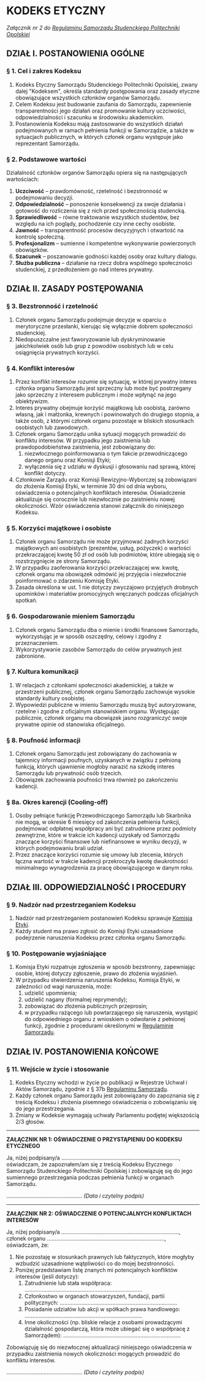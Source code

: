 ﻿# KODEKS ETYCZNY

*Załącznik nr 2 do [Regulaminu Samorządu Studenckiego Politechniki Opolskiej](01-regulamin-sspo.md)*

## DZIAŁ I. POSTANOWIENIA OGÓLNE

### § 1. Cel i zakres Kodeksu
1. Kodeks Etyczny Samorządu Studenckiego Politechniki Opolskiej, zwany dalej "Kodeksem", określa standardy postępowania oraz zasady etyczne obowiązujące wszystkich członków organów Samorządu.
2. Celem Kodeksu jest budowanie zaufania do Samorządu, zapewnienie transparentności jego działań oraz promowanie kultury uczciwości, odpowiedzialności i szacunku w środowisku akademickim.
3. Postanowienia Kodeksu mają zastosowanie do wszystkich działań podejmowanych w ramach pełnienia funkcji w Samorządzie, a także w sytuacjach publicznych, w których członek organu występuje jako reprezentant Samorządu.

### § 2. Podstawowe wartości
Działalność członków organów Samorządu opiera się na następujących wartościach:
1. **Uczciwość** – prawdomówność, rzetelność i bezstronność w podejmowaniu decyzji.
2. **Odpowiedzialność** – ponoszenie konsekwencji za swoje działania i gotowość do rozliczenia się z nich przed społecznością studencką.
3. **Sprawiedliwość** – równe traktowanie wszystkich studentów, bez względu na ich poglądy, pochodzenie czy inne cechy osobiste.
4. **Jawność** – transparentność procesów decyzyjnych i otwartość na kontrolę społeczną.
5. **Profesjonalizm** – sumienne i kompetentne wykonywanie powierzonych obowiązków.
6. **Szacunek** – poszanowanie godności każdej osoby oraz kultury dialogu.
7. **Służba publiczna** – działanie na rzecz dobra wspólnego społeczności studenckiej, z przedłożeniem go nad interes prywatny.

## DZIAŁ II. ZASADY POSTĘPOWANIA

### § 3. Bezstronność i rzetelność
1. Członek organu Samorządu podejmuje decyzje w oparciu o merytoryczne przesłanki, kierując się wyłącznie dobrem społeczności studenckiej.
2. Niedopuszczalne jest faworyzowanie lub dyskryminowanie jakichkolwiek osób lub grup z powodów osobistych lub w celu osiągnięcia prywatnych korzyści.

### § 4. Konflikt interesów
1. Przez konflikt interesów rozumie się sytuację, w której prywatny interes członka organu Samorządu jest sprzeczny lub może być postrzegany jako sprzeczny z interesem publicznym i może wpłynąć na jego obiektywizm.
2. Interes prywatny obejmuje korzyść majątkową lub osobistą, zarówno własną, jak i małżonka, krewnych i powinowatych do drugiego stopnia, a także osób, z którymi członek organu pozostaje w bliskich stosunkach osobistych lub zawodowych.
3. Członek organu Samorządu unika sytuacji mogących prowadzić do konfliktu interesów. W przypadku jego zaistnienia lub prawdopodobieństwa zaistnienia, jest zobowiązany do:
   1) niezwłocznego poinformowania o tym fakcie przewodniczącego danego organu oraz Komisji Etyki;
   2) wyłączenia się z udziału w dyskusji i głosowaniu nad sprawą, której konflikt dotyczy.
4. Członkowie Zarządu oraz Komisji Rewizyjno-Wyborczej są zobowiązani do złożenia Komisji Etyki, w terminie 30 dni od dnia wyboru, oświadczenia o potencjalnych konfliktach interesów. Oświadczenie aktualizuje się corocznie lub niezwłocznie po zaistnieniu nowej okoliczności. Wzór oświadczenia stanowi załącznik do niniejszego Kodeksu.

### § 5. Korzyści majątkowe i osobiste
1. Członek organu Samorządu nie może przyjmować żadnych korzyści majątkowych ani osobistych (prezentów, usług, pożyczek) o wartości przekraczającej kwotę 50 zł od osób lub podmiotów, które ubiegają się o rozstrzygnięcie ze strony Samorządu.
2. W przypadku zaoferowania korzyści przekraczającej ww. kwotę, członek organu ma obowiązek odmówić jej przyjęcia i niezwłocznie poinformować o zdarzeniu Komisję Etyki.
3. Zasada określona w ust. 1 nie dotyczy zwyczajowo przyjętych drobnych upominków i materiałów promocyjnych wręczanych podczas oficjalnych spotkań.

### § 6. Gospodarowanie mieniem Samorządu
1. Członek organu Samorządu dba o mienie i środki finansowe Samorządu, wykorzystując je w sposób oszczędny, celowy i zgodny z przeznaczeniem.
2. Wykorzystywanie zasobów Samorządu do celów prywatnych jest zabronione.

### § 7. Kultura komunikacji
1. W relacjach z członkami społeczności akademickiej, a także w przestrzeni publicznej, członek organu Samorządu zachowuje wysokie standardy kultury osobistej.
2. Wypowiedzi publiczne w imieniu Samorządu muszą być autoryzowane, rzetelne i zgodne z oficjalnym stanowiskiem organu. Występując publicznie, członek organu ma obowiązek jasno rozgraniczyć swoje prywatne opinie od stanowiska oficjalnego.

### § 8. Poufność informacji
1. Członek organu Samorządu jest zobowiązany do zachowania w tajemnicy informacji poufnych, uzyskanych w związku z pełnioną funkcją, których ujawnienie mogłoby narazić na szkodę interes Samorządu lub prywatność osób trzecich.
2. Obowiązek zachowania poufności trwa również po zakończeniu kadencji.

### § 8a. Okres karencji (Cooling-off)
1. Osoby pełniące funkcję Przewodniczącego Samorządu lub Skarbnika nie mogą, w okresie 6 miesięcy od zakończenia pełnienia funkcji, podejmować odpłatnej współpracy ani być zatrudnione przez podmioty zewnętrzne, które w trakcie ich kadencji uzyskały od Samorządu znaczące korzyści finansowe lub niefinansowe w wyniku decyzji, w których podejmowaniu brali udział.
2. Przez znaczące korzyści rozumie się umowy lub zlecenia, których łączna wartość w trakcie kadencji przekroczyła kwotę dwukrotności minimalnego wynagrodzenia za pracę obowiązującego w danym roku.

## DZIAŁ III. ODPOWIEDZIALNOŚĆ I PROCEDURY

### § 9. Nadzór nad przestrzeganiem Kodeksu
1. Nadzór nad przestrzeganiem postanowień Kodeksu sprawuje [Komisja Etyki](06-regulamin-komisji-etyki.md).
2. Każdy student ma prawo zgłosić do Komisji Etyki uzasadnione podejrzenie naruszenia Kodeksu przez członka organu Samorządu.

### § 10. Postępowanie wyjaśniające
1. Komisja Etyki rozpatruje zgłoszenia w sposób bezstronny, zapewniając osobie, której dotyczy zgłoszenie, prawo do złożenia wyjaśnień.
2. W przypadku stwierdzenia naruszenia Kodeksu, Komisja Etyki, w zależności od wagi naruszenia, może:
   1) udzielić upomnienia;
   2) udzielić nagany (formalnej reprymendy);
   3) zobowiązać do złożenia publicznych przeprosin;
   4) w przypadku rażącego lub powtarzającego się naruszenia, wystąpić do odpowiedniego organu z wnioskiem o odwołanie z pełnionej funkcji, zgodnie z procedurami określonymi w [Regulaminie Samorządu](01-regulamin-sspo.md).

## DZIAŁ IV. POSTANOWIENIA KOŃCOWE

### § 11. Wejście w życie i stosowanie
1. Kodeks Etyczny wchodzi w życie po publikacji w Rejestrze Uchwał i Aktów Samorządu, zgodnie z § 37b [Regulaminu Samorządu](01-regulamin-sspo.md).
2. Każdy członek organu Samorządu jest zobowiązany do zapoznania się z treścią Kodeksu i złożenia pisemnego oświadczenia o zobowiązaniu się do jego przestrzegania.
3. Zmiany w Kodeksie wymagają uchwały Parlamentu podjętej większością 2/3 głosów.

---
**ZAŁĄCZNIK NR 1: OŚWIADCZENIE O PRZYSTĄPIENIU DO KODEKSU ETYCZNEGO**

Ja, niżej podpisany/a ............................................................................, oświadczam, że zapoznałem/am się z treścią Kodeksu Etycznego Samorządu Studenckiego Politechniki Opolskiej i zobowiązuję się do jego sumiennego przestrzegania podczas pełnienia funkcji w organach Samorządu.

.................................................
*(Data i czytelny podpis)*

---
**ZAŁĄCZNIK NR 2: OŚWIADCZENIE O POTENCJALNYCH KONFLIKTACH INTERESÓW**

Ja, niżej podpisany/a ............................................................................, członek organu ............................................................................, oświadczam, że:
1. Nie pozostaję w stosunkach prawnych lub faktycznych, które mogłyby wzbudzić uzasadnione wątpliwości co do mojej bezstronności.
2. Poniżej przedstawiam listę znanych mi potencjalnych konfliktów interesów (jeśli dotyczy):
   1) Zatrudnienie lub stała współpraca: ............................................................................
   2) Członkostwo w organach stowarzyszeń, fundacji, partii politycznych: ............................................................................
   3) Posiadanie udziałów lub akcji w spółkach prawa handlowego: ............................................................................
   4) Inne okoliczności (np. bliskie relacje z osobami prowadzącymi działalność gospodarczą, która może ubiegać się o współpracę z Samorządem): ............................................................................

Zobowiązuję się do niezwłocznej aktualizacji niniejszego oświadczenia w przypadku zaistnienia nowych okoliczności mogących prowadzić do konfliktu interesów.

.................................................
*(Data i czytelny podpis)*

